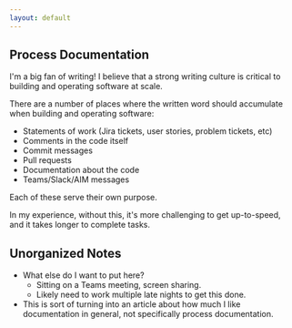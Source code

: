 ```yaml
---
layout: default
---
```



## Process Documentation

I'm a big fan of writing! I believe that a strong writing culture is critical to building and operating software at scale. 

There are a number of places where the written word should accumulate when building and operating software:
 - Statements of work (Jira tickets, user stories, problem tickets, etc)
 - Comments in the code itself
 - Commit messages
 - Pull requests
 - Documentation about the code
 - Teams/Slack/AIM messages 

Each of these serve their own purpose. 

In my experience, without this, it's more challenging to get up-to-speed, and it takes longer to complete tasks. 

## Unorganized Notes

 - What else do I want to put here?
	- Sitting on a Teams meeting, screen sharing. 
	- Likely need to work multiple late nights to get this done.
 - This is sort of turning into an article about how much I like documentation in general, not specifically process documentation. 
